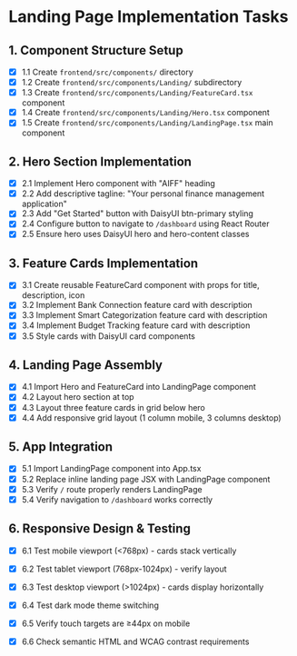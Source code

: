# Landing Page Implementation Tasks

## 1. Component Structure Setup
- [x] 1.1 Create `frontend/src/components/` directory
- [x] 1.2 Create `frontend/src/components/Landing/` subdirectory
- [x] 1.3 Create `frontend/src/components/Landing/FeatureCard.tsx` component
- [x] 1.4 Create `frontend/src/components/Landing/Hero.tsx` component
- [x] 1.5 Create `frontend/src/components/Landing/LandingPage.tsx` main component

## 2. Hero Section Implementation
- [x] 2.1 Implement Hero component with "AIFF" heading
- [x] 2.2 Add descriptive tagline: "Your personal finance management application"
- [x] 2.3 Add "Get Started" button with DaisyUI btn-primary styling
- [x] 2.4 Configure button to navigate to `/dashboard` using React Router
- [x] 2.5 Ensure hero uses DaisyUI hero and hero-content classes

## 3. Feature Cards Implementation
- [x] 3.1 Create reusable FeatureCard component with props for title, description, icon
- [x] 3.2 Implement Bank Connection feature card with description
- [x] 3.3 Implement Smart Categorization feature card with description
- [x] 3.4 Implement Budget Tracking feature card with description
- [x] 3.5 Style cards with DaisyUI card components

## 4. Landing Page Assembly
- [x] 4.1 Import Hero and FeatureCard into LandingPage component
- [x] 4.2 Layout hero section at top
- [x] 4.3 Layout three feature cards in grid below hero
- [x] 4.4 Add responsive grid layout (1 column mobile, 3 columns desktop)

## 5. App Integration
- [x] 5.1 Import LandingPage component into App.tsx
- [x] 5.2 Replace inline landing page JSX with LandingPage component
- [x] 5.3 Verify `/` route properly renders LandingPage
- [x] 5.4 Verify navigation to `/dashboard` works correctly

## 6. Responsive Design & Testing
- [x] 6.1 Test mobile viewport (<768px) - cards stack vertically
- [x] 6.2 Test tablet viewport (768px-1024px) - verify layout
- [x] 6.3 Test desktop viewport (>1024px) - cards display horizontally
- [x] 6.4 Test dark mode theme switching
- [x] 6.5 Verify touch targets are ≥44px on mobile
- [x] 6.6 Check semantic HTML and WCAG contrast requirements

